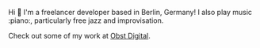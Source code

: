 Hi :wave: I'm a freelancer developer based in Berlin, Germany! I also play music :piano:, particularly free jazz and improvisation.

Check out some of my work at [Obst Digital](obst.digital).
